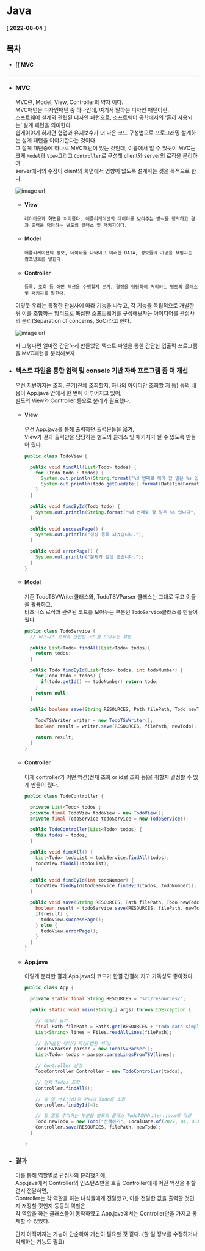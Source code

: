 # Java 
  
  #### [ 2022-08-04 ]  
  
  ## 목차  
  * #### [[ MVC
    
      
---------------------------------------------------------------------------------------------------------------------------------------------------
  
* ### MVC  

  MVC란, Model, View, Controller의 약자 이다.  
  MVC패턴은 디자인패턴 중 하나인데, 여기서 말하는 디자인 패턴이란,  
  소프트웨어 설계와 관련된 디자인 패턴으로, 소프트웨어 공학에서의 ‘흔히 사용되는’ 설계 패턴을 의미한다.  
  쉽게이야기 하자면 협업과 유지보수가 더 나은 코드 구성법으로 프로그래밍 설계하는 설계 패턴을 이야기한다는 것이다.  
  그 설계 패턴중에 하나로 MVC패턴이 있는 것인데, 이름에서 알 수 있듯이 MVC는  
  크게 ```Model```과 ```View```그리고 ```Controller```로 구성해 client와 server의 로직을 분리하여   
  server에서의 수정이 client의 화면에서 영향이 없도록 설계하는 것을 목적으로 한다.  
  
  ![image url](https://github.com/12OneTwo12/TIL/blob/main/Java/mvc_role_diagram.png?raw=true)  
    
  * #### View  

        레이아웃과 화면을 처리한다. 애플리케이션의 데이터를 보여주는 방식을 정의하고 결과 출력을 담당하는 별도의 클래스 및 패키지이다.
        
  * #### Model

        애플리케이션의 정보, 데이타를 나타내고 이러한 DATA, 정보들의 가공을 책임지는 컴포넌트를 말한다.  
          
  * #### Controller  

        등록, 조회 등 어떤 액션을 수행할지 분기, 결정을 담당하여 처리하는 별도의 클래스 및 패키지를 말한다.  
          
  
  이렇듯 우리는 특정한 관심사에 따라 기능을 나누고, 각 기능을 독립적으로 개발한 뒤 
  이를 조합하는 방식으로 복잡한 소프트웨어를 구성해보자는 아이디어를 관심사의 분리(Separation of concerns, SoC)라고 한다.  
    
  ![image url](https://github.com/12OneTwo12/TIL/blob/main/Java/img%20(2).png?raw=true)  
    
  자 그렇다면 얼마전 간단하게 만들었던 텍스트 파일을 통한 간단한 입출력 프로그램을 MVC패턴을 분리해보자.  
    
* ### 텍스트 파일을 통한 입력 및 console 기반 자바 프로그램 좀 더 개선  
  
  우선 저번까지는 조회, 분기(전체 조회할지, 하나의 아이디만 조회할 지 등) 등의 내용이 App.java 안에서 한 번에 이루어지고 있어,  
  별도의 View와 Controller 등으로 분리가 필요했다.  
     
  * #### View  

    우선 App.java를 통해 출력하던 출력문들을 옮겨,  
    View가 결과 출력만을 담당하는 별도의 클래스 및 패키지가 될 수 있도록 만들어 줬다.    
      
    ```java
    public class TodoView {
    
      public void findAll(List<Todo> todos) {
        for (Todo todo : todos) {
          System.out.println(String.format("%d 번째로 해야 할 일은 %s 입니다.",todo.getId(),todo.getTitle()));
          System.out.println(todo.getDuedate().format(DateTimeFormatter.ofPattern("기한은 yyyy년 MM월 dd일 까지입니다.")));
        }
      }

      public void findById(Todo todo) {
        System.out.println(String.format("%d 번째로 할 일은 %s 입니다", todo.getId(),todo.getTitle()));
      }

      public void successPage() {
        System.out.println("정상 등록 되었습니다.");
      }

      public void errorPage() {
        System.out.println("문제가 발생 했습니다.");
      }
    }
    ```  
      
  * #### Model  

    기존 TodoTSVWriter클래스와, TodoTSVParser 클래스는 그대로 두고 이들을 활용하고,  
    비즈니스 로직과 관련된 코드를 모아두는 부분인 ```TodoService```클래스를 만들어 줬다.  
      
    ```java
    public class TodoService {
      // 비즈니스 로직과 관련된 코드를 모아두는 부분

      public List<Todo> findAll(List<Todo> todos){
        return todos;
      }

      public Todo findById(List<Todo> todos, int todoNumber) {
        for(Todo todo : todos) { 
          if(todo.getId() == todoNumber) return todo;
        }
        return null;
      }

      public boolean save(String RESOURCES, Path filePath, Todo newTodo) {

        TodoTSVWriter writer = new TodoTSVWriter();
        boolean result = writer.save(RESOURCES, filePath, newTodo);

        return result;
      }
    }
    ```  
      
  * #### Controller  

    이제 controller가 어떤 액션(전체 조회 or id로 조회 등)을 취할지 결정할 수 있게 만들어 줬다.  
      
    ```java
    public class TodoController {

      private List<Todo> todos ;
      private final TodoView todoView = new TodoView();
      private final TodoService todoService = new TodoService();

      public TodoController(List<Todo> todos) {
        this.todos = todos;
      }

      public void findAll() {
        List<Todo> todoList = todoService.findAll(todos);
        todoView.findAll(todoList);
      }

      public void findById(int todoNumber) {
        todoView.findById(todoService.findById(todos, todoNumber));
      }

      public void save(String RESOURCES, Path filePath, Todo newTodo) {
        boolean result = todoService.save(RESOURCES, filePath, newTodo);
        if(result) {
          todoView.successPage();
        } else {
          todoView.errorPage();
        }
      }
    }
    ```  
      
  * #### App.java  

    이렇게 분리한 결과 App.java의 코드가 한결 간결해 지고 가독성도 좋아졌다.  
      
    ```java
    public class App {

      private static final String RESOURCES = "src/resources/";

      public static void main(String[] args) throws IOException {		

        // 데이터 읽기
        final Path filePath = Paths.get(RESOURCES + "todo-data-simple.tsv");
        List<String> lines = Files.readAllLines(filePath);

        // 읽어들인 데이터 파싱(변환 처리)
        TodoTSVParser parser = new TodoTSVParser();
        List<Todo> todos = parser.parseLinesFromTSV(lines);

        // Controller 생성
        TodoController Controller = new TodoController(todos);

        // 전체 Todos 조회
        Controller.findAll();

        // 할 일 번호(id)로 하나의 Todo를 조회
        Controller.findById(4);

        // 할 일을 추가하는 부분을 별도의 클래스 TodoTSVWriter.java에 작성
        Todo newTodo = new Todo("산책하기", LocalDate.of(2022, 04, 05), "강아지와 산책한다.");
        Controller.save(RESOURCES, filePath, newTodo);
      }

    }
    ```  
      
* ### 결과  

  이를 통해 역할별로 관심사의 분리했기에,  
  App.java에서 Controller의 인스턴스만을 호출 Controller에게 어떤 액션을 취할건지 전달하면,  
  Controller는 각 역할을 하는 녀석들에게 전달했고, 이를 전달한 값을 출력할 것인지 저장할 것인지 등등의 역할은  
  각 역할을 하는 클래스들이 동작하였고 App.java에서는 Controller만을 가지고 통제할 수 있었다.  
    
  단지 아직까지는 기능이 단순하여 개선이 필요할 것 같다. (할 일 정보를 수정하거나 삭제하는 기능도 필요)  
      
